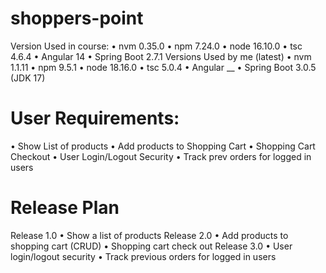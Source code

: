 # shoppers-point
Version Used in course:
•	nvm 0.35.0
•	npm 7.24.0
•	node 16.10.0
•	tsc 4.6.4
•	Angular 14
•	Spring Boot 2.7.1
Versions Used by me (latest)
•	nvm 1.1.11
•	npm 9.5.1
•	node 18.16.0
•	tsc 5.0.4
•	Angular __
•	Spring Boot 3.0.5 (JDK 17)


# User Requirements:
•	Show List of products
•	Add products to Shopping Cart
•	Shopping Cart Checkout
•	User Login/Logout Security
•	Track prev orders for logged in users


# Release Plan
Release 1.0
• Show a list of products
Release 2.0
• Add products to shopping cart (CRUD)
• Shopping cart check out
Release 3.0
• User login/logout security
• Track previous orders for logged in users
